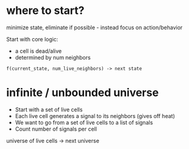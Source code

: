 # where to start?

minimize state, eliminate if possible - instead focus on action/behavior

Start with core logic:
* a cell is dead/alive
* determined by num neighbors

```
f(current_state, num_live_neighbors) -> next state
```

# infinite / unbounded universe

* Start with a set of live cells
* Each live cell generates a signal to its neighbors (gives off heat)
* We want to go from a set of live cells to a list of signals
* Count number of signals per cell


universe of live cells -> next universe
